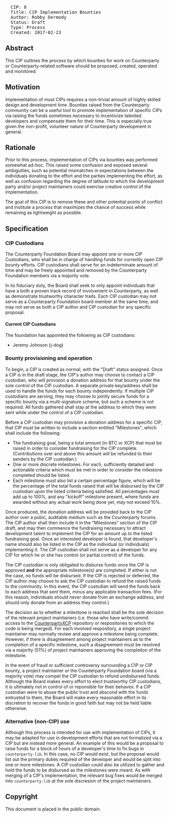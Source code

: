<pre>
  CIP: 8
  Title: CIP Implementation Bounties
  Author: Robby Dermody <robbyd@counterparty.io>
  Status: Draft
  Type: Process
  Created: 2017-02-23
</pre>

## Abstract ##

This CIP outlines the process by which bounties for work on Counterparty or Counterparty-related software should be proposed, created, operated and monitored.

## Motivation ##

Implementation of most CIPs requires a non-trivial amount of highly skilled design and development time. Bounties raised from the Counterparty community can be a useful tool to promote implementation of specific CIPs via raising the funds sometimes necessary to incentivize talented developers and compensate them for their time. This is especially true given the non-profit, volunteer nature of Counterparty development in general.

## Rationale ##

Prior to this process, implementation of CIPs via bounties was performed somewhat ad-hoc. This raised some confusion and exposed several ambiguities, such as potential mismatches in expectations between the individuals donating to the effort and the parties implementing the effort, as well as confusion regarding the degree of latitude to which the development party and/or project maintainers could exercise creative control of the implementation.

The goal of this CIP is to remove these and other potential points of conflict and institute a process that maximizes the chance of success while remaining as lightweight as possible.

## Specification ##

### CIP Custodians ###

The Counterparty Foundation Board may appoint one or more CIP Custodians, who shall be in charge of handling funds for currently open CIP bounty efforts. CIP custodians shall serve for an indeterminate amount of time and may be freely appointed and removed by the Counterparty Foundation members via a majority vote.

In its fiduciary duty, the Board shall seek to only appoint individuals that have a both a proven track record of involvement in Counterparty, as well as demonstrate trustworthy character traits. Each CIP custodian may not serve as a Counterparty Foundation board member at the same time, and may not serve as both a CIP author and CIP custodian for any specific proposal.

#### Current CIP Custodians ####

The foundation has appointed the following as CIP custodians:

* Jeremy Johnson (j-dog)

### Bounty provisioning and operation ###

To begin, a CIP is created as normal, with the "Draft" status assigned. Once a CIP is in the draft stage, the CIP's author may choose to contact a CIP custodian, who will provision a donation address for that bounty under the sole control of the CIP custodian. A separate private key/address shall be used to handle the funds for each bounty independently. If multiple CIP custodians are serving, they may choose to jointly secure funds for a specific bounty via a multi-signature scheme, but such a scheme is not required. All funds gathered shall stay at the address to which they were sent while under the control of a CIP custodian.

Before a CIP custodian may provision a donation address for a specific CIP, that CIP must be written to include a section entitled "Milestones", which shall include the following:

* The fundraising goal, being a total amount (in BTC or XCP) that must be raised in order to consider fundraising for the CIP complete. (Contributions over and above this amount will be refunded to their senders by the CIP custodian.)  
* One or more discrete milestones. For each, sufficiently detailed and actionable criteria which must be met in order to consider the milestone completed should be listed.
* Each milestone must also list a certain percentage figure, which will be the percentage of the total funds raised that will be disbursed by the CIP custodian upon the listed criteria being satisfied. All percentages must add up to 100%, and any "kickoff" milestone present, where funds are awarded without any actual work being done yet, may not exceed 10%.

Once produced, the donation address will be provided back to the CIP author over a pubic, auditable medium such as the Counterparty forums. The CIP author shall then include it in the "Milestones" section of the CIP draft, and may then commence the fundraising necessary to attract development talent to implement the CIP for an amount up to the listed fundraising goal. Once an interested developer is found, that developer's name should also be listed in the CIP as the individual (or individuals) implementing it. The CIP custodian shall not serve as a developer for any CIP for which he or she has control (or partial control) of the funds.

The CIP custodian is only obligated to disburse funds once the CIP is approved **and** the appropriate milestone(s) are completed. If either is not the case, no funds will be disbursed. If the CIP is rejected or deferred, the CIP author may choose to ask the CIP custodian to refund the raised funds to the community. In this event, the CIP custodian will send the funds back to each address that sent them, minus any applicable transaction fees. (For this reason, individuals should never donate from an exchange address, and should only donate from an address they control.)

The decision as to whether a milestone is reached shall be the sole decision of the relevant project maintainers (i.e. those who have write/commit access to the [CounterpartyXCP](https://github.com/counterpartyxcp) repository or respositories to which the code is being merged). For each involved respository, a single project maintainer may normally review and approve a milestone being complete. However, if there is disagreement among project maintainers as to the completion of a specific milestone, such a disagreement must be resolved via a majority (51%) of project maintainers approving the completion of the milestone.

In the event of fraud or sufficient controversy surrounding a CIP or CIP bounty, a project maintainer or the Counterparty Foundation board (via a majority vote) may compel the CIP custodian to refund undisbursed funds. Although the Board makes every effort to elect trustworthy CIP custodians, it is ultimately not in control of or reponsible for their behavior. If a CIP custodian were to abuse the public trust and abscond with the funds entrusted to them, the Board will make every reasonable effort in its discretion to recover the funds in good faith but may not be held liable otherwise.

### Alternative (non-CIP) use ###

Although this process is intended for use with implementation of CIPs, it may be adapted for use in development efforts that are not formalized via a CIP but are instead more general. An example of this would be a proposal to raise funds for a block of hours of a developer's time to fix bugs in `counterparty-lib`. In this case, no CIP would exist, but the proposal would list out the primary duties required of the developer and would be split into one or more milestones. A CIP custodian could also be utilized to gather and hold the funds to be disbursed as the milestones were meant. As with merging of a CIP's implementation, the relevant bug fixes would be merged into `counterparty-lib` at the sole discresion of the project maintainers.

## Copyright ##

This document is placed in the public domain.
